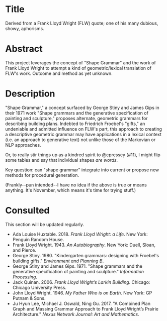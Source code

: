 # Title

Derived from a Frank Lloyd Wright (FLW) quote; one of his many dubious, showy, aphorisms.

# Abstract

This project leverages the concept of "Shape Grammar" and the work of Frank Lloyd Wright to attempt a kind of geometric/lexical translation of FLW's work. Outcome and method as yet unknown.

# Description

"Shape Grammar," a concept surfaced by George Stiny and James Gips in their 1971 work "Shape grammars and the generative specification of painting and sculpture," proposes alternate, geometric grammars for describing building plans. Indebted to Friedrich Froebel's "gifts," an undeniable and admitted influence on FLW's part, this approach to creating a descriptive geometric grammar may have applications in a lexical context (i.e. an approach to generative text) not unlike those of the Markovian or NLP approaches.

Or, to really stir things up as a kindred spirit to @cpressey (#11), I might flip some tables and say that individual shapes _are words_.

Key question: can "shape grammar" integrate into current or propose new methods for procedural generation.

(Frankly--pun intended--I have no idea if the above is true or means anything. It's November, which means it's time for trying stuff.)

# Consulted

This section will be updated regularly.

* Ada Louise Huxtable. 2018. _Frank Lloyd Wright: a Life_. New York: Penguin Random House.
* Frank Lloyd Wright. 1943. _An Autobiography_. New York: Duell, Sloan, and Pierce.
* George Stiny. 1980. "Kindergarten grammars: designing with Froebel's building gifts." _Environment and Planning B_.
* George Stiny and James Gips. 1971. "Shape grammars and the generative specification of painting and sculpture." _Information Processing_.
* Jack Quinan. 2006. _Frank Lloyd Wright’s Larkin Building_. Chicago: Chicago University Press.
* John Lloyd Wright. 1946. _My Father Who is on Earth_. New York: GP Putnam & Sons.
* Ju Hyun Lee, Michael J. Oswald, Ning Gu. 2017. "A Combined Plan Graph and Massing Grammar Approach to Frank Lloyd Wright’s Prairie Architecture." _Nexus Network Journal: Art and Mathematics_. 